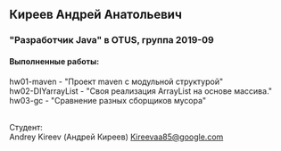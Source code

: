﻿## Киреев Андрей Анатольевич
### "Разработчик Java" в OTUS, группа 2019-09

#### Выполненные работы:
hw01-maven - "Проект maven с модульной структурой"<br>
hw02-DIYarrayList - "Своя реализация ArrayList на основе массива."<br>
hw03-gc - "Сравнение разных сборщиков мусора"<br>
<br>

Студент:<br>
Andrey Kireev (Андрей Киреев)
Kireevaa85@google.com